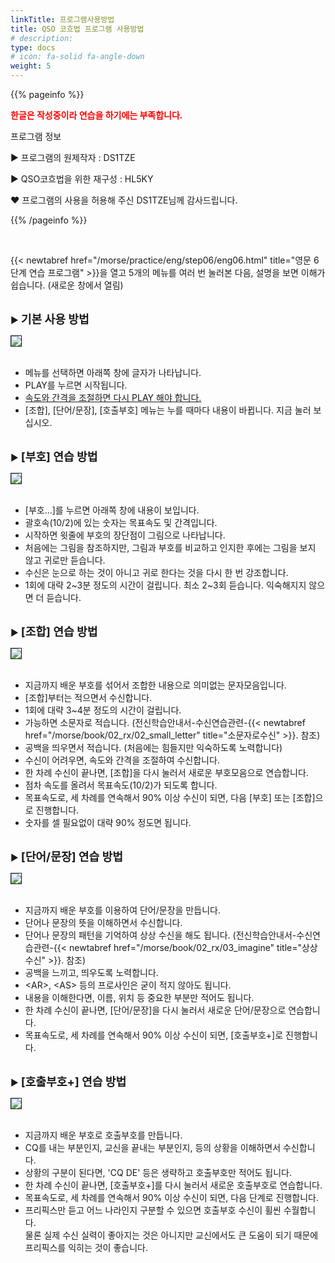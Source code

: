 ```yaml
---
linkTitle: 프로그램사용방법
title: QSO 코흐법 프로그램 사용방법
# description: 
type: docs
# icon: fa-solid fa-angle-down
weight: 5
---
```


{{% pageinfo %}}

<span style="color:red">**한글은 작성중이라 연습을 하기에는 부족합니다.**</span>

프로그램 정보

▶ 프로그램의 원제작자 : DS1TZE

▶ QSO코흐법을 위한 재구성 : HL5KY

❤ 프로그램의 사용을 허용해 주신 DS1TZE님께 감사드립니다.

{{% /pageinfo %}}

<br>

{{< newtabref href="/morse/practice/eng/step06/eng06.html" title="영문 6단계 연습 프로그램" >}}을 열고 5개의 메뉴를 여러 번 눌러본 다음, 설명을 보면 이해가 쉽습니다. (새로운 창에서 열림)
<br><br>

▶ <b><span style="font-size:130%">기본 사용 방법</span></b>

<img src="/morse/img/menu_1.png" border="1" >
<br><br>

- 메뉴를 선택하면 아래쪽 창에 글자가 나타납니다.
- PLAY를 누르면 시작됩니다.
- <u>속도와 간격을 조절하면 다시 PLAY 해야 합니다.</u>
- [조합], [단어/문장], [호출부호] 메뉴는 누를 때마다 내용이 바뀝니다. 지금 눌러 보십시오.
<br><br>

▶ <b><span style="font-size:130%">[부호] 연습 방법</span></b>

<img src="/morse/img/menu_2.png" border="1" >
<br><br>

- [부호...]를 누르면 아래쪽 창에 내용이 보입니다.
- 괄호속(10/2)에 있는 숫자는 목표속도 및 간격입니다.
- 시작하면 윗줄에 부호의 장단점이 그림으로 나타납니다.
- 처음에는 그림을 참조하지만, 그림과 부호를 비교하고 인지한 후에는 그림을 보지 않고 귀로만 듣습니다.
- 수신은 눈으로 하는 것이 아니고 귀로 한다는 것을 다시 한 번 강조합니다.
- 1회에 대략 2~3분 정도의 시간이 걸립니다. 최소 2~3회 듣습니다. 익숙해지지 않으면 더 듣습니다.
<br><br>

▶ <b><span style="font-size:130%">[조합] 연습 방법</span></b>

<img src="/morse/img/menu_3.png" border="1" >
<br><br>

- 지금까지 배운 부호를 섞어서 조합한 내용으로 의미없는 문자모음입니다.
- [조합]부터는 적으면서 수신합니다.
- 1회에 대략 3~4분 정도의 시간이 걸립니다.
- 가능하면 소문자로 적습니다. (전신학습안내서-수신연습관련-{{< newtabref href="/morse/book/02_rx/02_small_letter" title="소문자로수신" >}}. 참조)
- 공백을 띄우면서 적습니다. (처음에는 힘들지만 익숙하도록 노력합니다)
- 수신이 어려우면, 속도와 간격을 조절하여 수신합니다.
- 한 차례 수신이 끝나면, [조합]을 다시 눌러서 새로운 부호모음으로 연습합니다.
- 점차 속도를 올려서 목표속도(10/2)가 되도록 합니다.
- 목표속도로, 세 차례를 연속해서 90% 이상 수신이 되면, 다음 [부호] 또는 [조합]으로 진행합니다.
- 숫자를 셀 필요없이 대략 90% 정도면 됩니다.
<br><br>

▶ <b><span style="font-size:130%">[단어/문장] 연습 방법</span></b>

<img src="/morse/img/menu_4.png" border="1" >
<br><br>

- 지금까지 배운 부호를 이용하여 단어/문장을 만듭니다.
- 단어나 문장의 뜻을 이해하면서 수신합니다.
- 단어나 문장의 패턴을 기억하여 상상 수신을 해도 됩니다. (전신학습안내서-수신연습관련-{{< newtabref href="/morse/book/02_rx/03_imagine" title="상상수신" >}}. 참조)
- 공백을 느끼고, 띄우도록 노력합니다.
- &lt;AR&gt;, &lt;AS&gt; 등의 프로사인은 굳이 적지 않아도 됩니다.
- 내용을 이해한다면, 이름, 위치 등 중요한 부분만 적어도 됩니다.
- 한 차례 수신이 끝나면, [단어/문장]을 다시 눌러서 새로운 단어/문장으로 연습합니다.
- 목표속도로, 세 차례를 연속해서 90% 이상 수신이 되면, [호출부호+]로 진행합니다.
<br><br>

▶ <b><span style="font-size:130%">[호출부호+] 연습 방법</span></b>

<img src="/morse/img/menu_5.png" border="1" >
<br><br>

- 지금까지 배운 부호로 호출부호를 만듭니다.
- CQ를 내는 부분인지, 교신을 끝내는 부분인지, 등의 상황을 이해하면서 수신합니다.
- 상황의 구분이 된다면, 'CQ DE' 등은 생략하고 호출부호만 적어도 됩니다.
- 한 차례 수신이 끝나면, [호출부호+]를 다시 눌러서 새로운 호출부호로 연습합니다.
- 목표속도로, 세 차례를 연속해서 90% 이상 수신이 되면, 다음 단계로 진행합니다.
- 프리픽스만 듣고 어느 나라인지 구분할 수 있으면 호출부호 수신이 휠씬 수월합니다.<br>
  물론 실제 수신 실력이 좋아지는 것은 아니지만 교신에서도 큰 도움이 되기 때문에 프리픽스를 익히는 것이 좋습니다.




